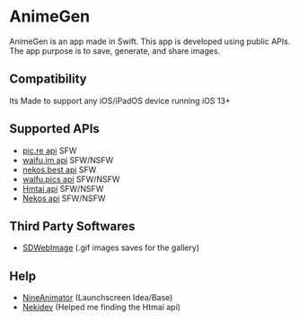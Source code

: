# AnimeGen

AnimeGen is an app made in Swift. This app is developed using public APIs. The app purpose is to save, generate, and share images.

## Compatibility
Its Made to support any iOS/iPadOS device running iOS 13+

## Supported APIs

- [pic.re api](https://doc.pic.re/) SFW
- [waifu.im api](https://docs.waifu.im/) SFW/NSFW
- [nekos.best api](https://docs.nekos.best/) SFW
- [waifu.pics api](https://waifu.pics/docs) SFW/NSFW
- [Hmtai api](https://hmtai.hatsunia.cfd/endpoints) SFW/NSFW
- [Nekos api](https://nekosapi.com/docs) SFW/NSFW

## Third Party Softwares

- [SDWebImage](https://github.com/SDWebImage/SDWebImage) (.gif images saves for the gallery)

## Help

- [NineAnimator](https://github.com/SuperMarcus/NineAnimator) (Launchscreen Idea/Base)
- [Nekidev](https://github.com/Nekidev/anime-api) (Helped me finding the Htmai api)
